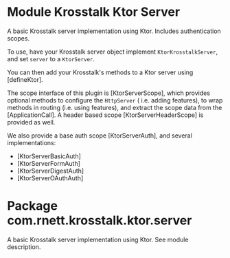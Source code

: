 # Module Krosstalk Ktor Server

A basic Krosstalk server implementation using Ktor. Includes authentication scopes.

To use, have your Krosstalk server object implement `KtorKrosstalkServer`, and set `server` to a `KtorServer`.

You can then add your Krosstalk's methods to a Ktor server using [defineKtor].

The scope interface of this plugin is [KtorServerScope], which provides optional methods to configure the `HttpServer` (
i.e. adding features), to wrap methods in routing (i.e. using features), and extract the scope data from
the [ApplicationCall]. A header based scope [KtorServerHeaderScope] is provided as well.

We also provide a base auth scope [KtorServerAuth], and several implementations:

* [KtorServerBasicAuth]
* [KtorServerFormAuth]
* [KtorServerDigestAuth]
* [KtorServerOAuthAuth]

# Package com.rnett.krosstalk.ktor.server

A basic Krosstalk server implementation using Ktor. See module description.